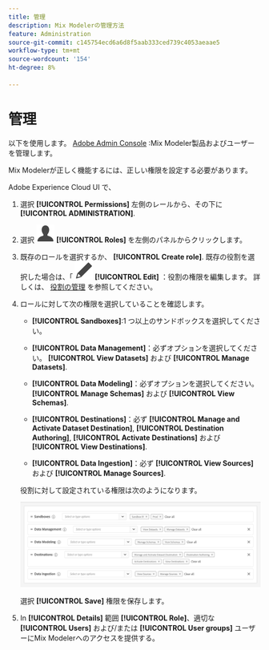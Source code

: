 ```yaml
---
title: 管理
description: Mix Modelerの管理方法
feature: Administration
source-git-commit: c145754ecd6a6d8f5aab333ced739c4053aeaae5
workflow-type: tm+mt
source-wordcount: '154'
ht-degree: 8%

---
```



# 管理

以下を使用します。 [Adobe Admin Console](https://helpx.adobe.com/jp/enterprise/using/admin-console.html) :Mix Modeler製品およびユーザーを管理します。

Mix Modelerが正しく機能するには、正しい権限を設定する必要があります。

Adobe Experience Cloud UI で、

1. 選択 **[!UICONTROL Permissions]** 左側のレールから、その下に **[!UICONTROL ADMINISTRATION]**.

1. 選択 ![人物](assets/icons/User.svg) **[!UICONTROL Roles]** を左側のパネルからクリックします。

1. 既存のロールを選択するか、 **[!UICONTROL Create role]**. 既存の役割を選択した場合は、「 ![編集](assets/icons/Edit.svg) **[!UICONTROL Edit]** ：役割の権限を編集します。 詳しくは、 [役割の管理](https://helpx.adobe.com/jp/enterprise/using/admin-console.html) を参照してください。

1. ロールに対して次の権限を選択していることを確認します。

   * **[!UICONTROL Sandboxes]**:1 つ以上のサンドボックスを選択してください。

   * **[!UICONTROL Data Management]**：必ずオプションを選択してください。 **[!UICONTROL View Datasets]** および **[!UICONTROL Manage Datasets]**.

   * **[!UICONTROL Data Modeling]**：必ずオプションを選択してください。 **[!UICONTROL Manage Schemas]** および **[!UICONTROL View Schemas]**.

   * **[!UICONTROL Destinations]**：必ず **[!UICONTROL Manage and Activate Dataset Destination]**, **[!UICONTROL Destination Authoring]**, **[!UICONTROL Activate Destinations]** および **[!UICONTROL View Destinations]**.

   * **[!UICONTROL Data Ingestion]**：必ず **[!UICONTROL View Sources]** および **[!UICONTROL Manage Sources]**.

   <!--
    * **[!UICONTROL Data Governance]**: ensure you select **[!UICONTROL View User Activity Log]** and **[!UICONTROL View Data Usage Policies]**.
    -->

   役割に対して設定されている権限は次のようになります。

   ![権限](assets/permissions.png)

   <!--![Permissions](assets/permissions-including-privacy.png)-->

   選択 **[!UICONTROL Save]** 権限を保存します。

1. In **[!UICONTROL Details]** 範囲 **[!UICONTROL Role]**、適切な **[!UICONTROL Users]** および/または **[!UICONTROL User groups]** ユーザーにMix Modelerへのアクセスを提供する。
